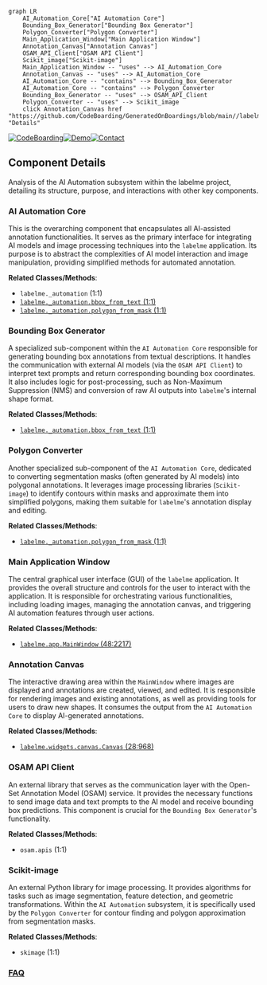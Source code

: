 ```mermaid
graph LR
    AI_Automation_Core["AI Automation Core"]
    Bounding_Box_Generator["Bounding Box Generator"]
    Polygon_Converter["Polygon Converter"]
    Main_Application_Window["Main Application Window"]
    Annotation_Canvas["Annotation Canvas"]
    OSAM_API_Client["OSAM API Client"]
    Scikit_image["Scikit-image"]
    Main_Application_Window -- "uses" --> AI_Automation_Core
    Annotation_Canvas -- "uses" --> AI_Automation_Core
    AI_Automation_Core -- "contains" --> Bounding_Box_Generator
    AI_Automation_Core -- "contains" --> Polygon_Converter
    Bounding_Box_Generator -- "uses" --> OSAM_API_Client
    Polygon_Converter -- "uses" --> Scikit_image
    click Annotation_Canvas href "https://github.com/CodeBoarding/GeneratedOnBoardings/blob/main//labelme/Annotation_Canvas.md" "Details"
```
[![CodeBoarding](https://img.shields.io/badge/Generated%20by-CodeBoarding-9cf?style=flat-square)](https://github.com/CodeBoarding/GeneratedOnBoardings)[![Demo](https://img.shields.io/badge/Try%20our-Demo-blue?style=flat-square)](https://www.codeboarding.org/demo)[![Contact](https://img.shields.io/badge/Contact%20us%20-%20contact@codeboarding.org-lightgrey?style=flat-square)](mailto:contact@codeboarding.org)

## Component Details

Analysis of the AI Automation subsystem within the labelme project, detailing its structure, purpose, and interactions with other key components.

### AI Automation Core
This is the overarching component that encapsulates all AI-assisted annotation functionalities. It serves as the primary interface for integrating AI models and image processing techniques into the `labelme` application. Its purpose is to abstract the complexities of AI model interaction and image manipulation, providing simplified methods for automated annotation.


**Related Classes/Methods**:

- `labelme._automation` (1:1)
- <a href="https://github.com/wkentaro/labelme/blob/master/labelme/_automation/bbox_from_text.py#L1-L1" target="_blank" rel="noopener noreferrer">`labelme._automation.bbox_from_text` (1:1)</a>
- <a href="https://github.com/wkentaro/labelme/blob/master/labelme/_automation/polygon_from_mask.py#L1-L1" target="_blank" rel="noopener noreferrer">`labelme._automation.polygon_from_mask` (1:1)</a>


### Bounding Box Generator
A specialized sub-component within the `AI Automation Core` responsible for generating bounding box annotations from textual descriptions. It handles the communication with external AI models (via the `OSAM API Client`) to interpret text prompts and return corresponding bounding box coordinates. It also includes logic for post-processing, such as Non-Maximum Suppression (NMS) and conversion of raw AI outputs into `labelme`'s internal shape format.


**Related Classes/Methods**:

- <a href="https://github.com/wkentaro/labelme/blob/master/labelme/_automation/bbox_from_text.py#L1-L1" target="_blank" rel="noopener noreferrer">`labelme._automation.bbox_from_text` (1:1)</a>


### Polygon Converter
Another specialized sub-component of the `AI Automation Core`, dedicated to converting segmentation masks (often generated by AI models) into polygonal annotations. It leverages image processing libraries (`Scikit-image`) to identify contours within masks and approximate them into simplified polygons, making them suitable for `labelme`'s annotation display and editing.


**Related Classes/Methods**:

- <a href="https://github.com/wkentaro/labelme/blob/master/labelme/_automation/polygon_from_mask.py#L1-L1" target="_blank" rel="noopener noreferrer">`labelme._automation.polygon_from_mask` (1:1)</a>


### Main Application Window
The central graphical user interface (GUI) of the `labelme` application. It provides the overall structure and controls for the user to interact with the application. It is responsible for orchestrating various functionalities, including loading images, managing the annotation canvas, and triggering AI automation features through user actions.


**Related Classes/Methods**:

- <a href="https://github.com/wkentaro/labelme/blob/master/labelme/app.py#L48-L2217" target="_blank" rel="noopener noreferrer">`labelme.app.MainWindow` (48:2217)</a>


### Annotation Canvas
The interactive drawing area within the `MainWindow` where images are displayed and annotations are created, viewed, and edited. It is responsible for rendering images and existing annotations, as well as providing tools for users to draw new shapes. It consumes the output from the `AI Automation Core` to display AI-generated annotations.


**Related Classes/Methods**:

- <a href="https://github.com/wkentaro/labelme/blob/master/labelme/widgets/canvas.py#L28-L968" target="_blank" rel="noopener noreferrer">`labelme.widgets.canvas.Canvas` (28:968)</a>


### OSAM API Client
An external library that serves as the communication layer with the Open-Set Annotation Model (OSAM) service. It provides the necessary functions to send image data and text prompts to the AI model and receive bounding box predictions. This component is crucial for the `Bounding Box Generator`'s functionality.


**Related Classes/Methods**:

- `osam.apis` (1:1)


### Scikit-image
An external Python library for image processing. It provides algorithms for tasks such as image segmentation, feature detection, and geometric transformations. Within the `AI Automation` subsystem, it is specifically used by the `Polygon Converter` for contour finding and polygon approximation from segmentation masks.


**Related Classes/Methods**:

- `skimage` (1:1)




### [FAQ](https://github.com/CodeBoarding/GeneratedOnBoardings/tree/main?tab=readme-ov-file#faq)